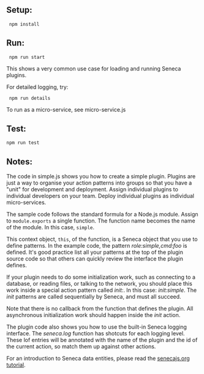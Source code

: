 
## Setup:
```
 npm install
```

## Run:
```
 npm run start
```
This shows a very common use case for loading and running Seneca
plugins.


For detailed logging, try:
```
 npm run details
```

To run as a micro-service, see micro-service.js
## Test:
```
npm run test
```

## Notes:

The code in simple.js shows you how to create a simple plugin. Plugins
are just a way to organise your action patterns into groups so that
you have a "unit" for development and deployment. Assign individual
plugins to individual developers on your team. Deploy individual
plugins as individual micro-services.

The sample code follows the standard formula for a Node.js module.
Assign to `module.exports` a single function. The function name
becomes the name of the module. In this case, `simple`.

This context object, `this`, of the function, is a Seneca object that
you use to define patterns. In the example code, the pattern
_role:simple,cmd:foo_ is defined. It's good practice list all your
patterns at the top of the plugin source code so that others can
quickly review the interface the plugin defines.

If your plugin needs to do some initialization work, such as
connecting to a database, or reading files, or talking to the network,
you should place this work inside a special action pattern called
_init:<name-of-your-plugin>_. In this case: _init:simple_. The _init_
patterns are called sequentially by Seneca, and must all
succeed. 

Note that there is no callback from the function that defines the
plugin. All asynchronous initialization work should happen inside the
_init_ action.

The plugin code also shows you how to use the built-in Seneca logging
interface. The _seneca.log_ function has shotcuts for each logging
level. These lof entries will be annotated with the name of the plugin
and the id of the current action, so match them up against other
actions.

For an introduction to Seneca data entities, please read the
[senecajs.org tutorial](http://senecajs.org/tutorials/understanding-data-entities.html).




